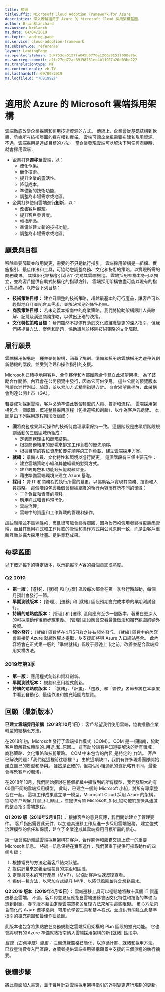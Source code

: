 ```yaml
---
title: 藍圖
titleSuffix: Microsoft Cloud Adoption Framework for Azure
description: 深入瞭解適用于 Azure 的 Microsoft Cloud 採用架構藍圖。
author: BrianBlanchard
ms.author: brblanch
ms.date: 04/04/2019
ms.topic: landing-page
ms.service: cloud-adoption-framework
ms.subservice: reference
layout: LandingPage
ms.openlocfilehash: 5d4753da5127fa845b3776e1206a9151f900e7bc
ms.sourcegitcommit: a26c27ed72ac89198231ec4b11917a20d03bd222
ms.translationtype: MT
ms.contentlocale: zh-TW
ms.lasthandoff: 09/06/2019
ms.locfileid: "70819929"
---
```

# <a name="microsoft-cloud-adoption-framework-for-azure"></a>適用於 Azure 的 Microsoft 雲端採用架構

雲端徹底改變企業採購和使用技術資源的方式。 傳統上，企業會從基礎結構到軟體，承擔所有技術層面的擁有權和責任。 雲端可讓企業視需要布建和取用資源。 不過，雲端採用是達成目標的方法。 當企業發現雲端可以解決下列任何商機時，就會採用雲端：

- 企業打算**遷移**至雲端，以：
  - 優化作業。
  - 簡化技術。
  - 提升企業的靈活性。
  - 降低成本。
  - 準備新的技術功能。
  - 調整為市場需求或地區。
- 企業打算使用雲端進行**創新**，以：
  - 改善客戶體驗。
  - 提升客戶參與度。
  - 轉換產品。
  - 準備並建立新的技術功能。
  - 調整為市場需求或地區。

## <a name="vision-and-objectives"></a>願景與目標

移除重要障礙並啟用變更，需要的不只是執行指引。 雲端採用架構是一組檔、實施指引、最佳作法和工具，可協助您調整商務、文化和技術的策略，以實現所需的商務成果。 其模組化結構會引導客戶完成其雲端旅程。 雲端採用架構本身可以獨立，並為客戶提供自助式結構化的指導方針。 雲端採用架構會盡可能以現有的指引為基礎，以符合下列目標：

- **技術策略目標：** 建立可調整的技術策略，超越最基本的可行產品，讓客戶可以輕鬆地自訂並配合其需求，並解決常見的條件約束。
- **商務策略目標：** 若未定義本指南中的商業策略，我們將協助架構設計人員瞭解、記載及溝通商務策略，以做出正確的決策。
- **文化特性策略目標：** 我們雖然不提供有助於文化或組織變更的深入指引，但我們將提供方法、案例和問題，協助識別並移除技術策略的文化障礙。

## <a name="fulfilling-the-vision"></a>履行願景

雲端採用架構是一種主要的架構，涵蓋了規劃、準備和採用跨雲端採用之遷移與創新動機的階段，並受到治理和操作指引的支援。

Microsoft 正積極地與客戶、合作夥伴和內部團隊合作建立此渴望架構。 為了鼓勵合作關係，內容會在公開預覽中發行，因為它可供使用。 這些公開的預覽版本可讓您進行測試、驗證，並以累加方式精簡指導方針。 符合渴望目標時，此架構會到達公開上市（GA）。

若要成功採用雲端，客戶必須準備此數位轉型的人員、技術和流程。 雲端採用架構包含一個章節，概述整體採用旅程（包括遷移和創新），以作為客戶的總覽。 本節是由下列採用旅程階段所組成：

- **圖**將商務成果與可操作的技術待處理專案保持一致。 這個階段是由早期階段規劃活動的三個區域所組成：
  - 定義商務理由和商務結果。
  - 根據商務結果的影響來排定工作負載的優先順序。
  - 根據目前的數位資產和優先順序的工作負載，建立雲端採用方案。
- **就緒：** 準備人員、文化特性和環境以進行變更。 這個階段有三個主要元件：
  - 建立雲端策略小組和其他組織的對齊方式。
  - 建立跨角色和功能的技能就緒計畫。
  - 藉由準備雲端環境來建立 Azure 基礎。
- **採用：** 跨 IT 和商務程式執行所需的變更，以協助客戶實現其商務、技術和人員策略。 這個階段包含幾個會根據組織的執行內容而有所不同的領域：
  - 工作負載和資產的遷移。
  - 應用程式和資料現代化。
  - 雲端治理。
  - 雲端中的資產和工作負載的管理和操作。

這些階段並不是線性的，而且很可能會變得迴圈，因為他們的使用者變得更熟悉雲端，而且其應用程式和工作負載的管理和操作方式與公司原則一致，而是由客戶重新互動並擴大採用計畫。提供業務成果。

## <a name="quarterly-roadmap"></a>每季藍圖

以下概述每季的特定版本，以示範每季內容的每個章節成熟度。

### <a name="q2-2019"></a>Q2 2019

- **第一版：** [遷移]、[就緒] 和 [方案] 區段每次都會在第一季發行時啟動，每個月預計會發行一節。
- **早期測試版本：** [管理]、[遷移] 和 [就緒] 區段預期會完成本季的早期測試發行。
- **持續的成熟度版本：** [管理] 和 [遷移] 區段應有至少一個版本，著重在更深入的可採取動作後續步驟定義。 [管理] 區段應會查看最佳做法和擴充範圍的額外投資。
- **頻外發行：** [就緒] 區段將在4月5日和之後有頻外發行。 [就緒] 區段中的內容會直接從 Azure 就緒性腳本提取，以支援即將與 Azure 入口網站整合。 此內容將會在正式第一版的「準備就緒」區段于最晚上市之前，改善並配合雲端採用架構方法。

### <a name="q3-2019"></a>2019年第3季

- **第一版：** 應用程式創新和資料創新。
- **早期測試版本：** 規劃和應用程式創新。
- **持續的成熟度版本：** 「就緒」、「計畫」、「遷移」和「管控」各節都將在本季度中看到自動化、最佳作法和擴充範圍的投資。

## <a name="looking-back-recent-releases"></a>回顧（最新版本）

**已建立雲端採用架構（2018年10月1日）：** 客戶希望我們使用雲端，協助推動企業轉型的結構化方法。

在2018年初，Microsoft 發行了雲端操作模式（COM）。 COM 是一項指南，協助客戶瞭解數位轉型的_用途_和_原因_。 這有助於讓客戶知道要解決的所有領域：商務策略、文化策略和技術策略。 COM 中未包含的內容_是特定的_作法。 客戶已解決問題：「我們從這裡前往哪裡？」 由於這項缺口，我們有許多現場團隊開始建立自己的模型和參與。 雖然是正確的，但每個小組通訊的資訊略有不同，最後會導致客戶的混淆。

在2018年10月，我們開始探討在整個組織中擴散到的所有模型，我們發現大約有60個不同的雲端採用模型。 此時，已建立一個跨 Microsoft 小組，將所有專案整合在一起。 這項工作成果建立單一模型，Microsoft Cloud 採用 Azure 的架構，協助客戶瞭解_什麼_和_原因_，並提供有關 Microsoft_如何_協助他們加快其速度的整合指引雲端旅程。

**Q1 2019 版（2019年2月11日）：** 根據客戶的意見反應，我們開始建立了管理要件。 客戶指出需要此元件，以加速其遷移工作及進一步採用雲端服務。 建立強式治理模型的信任和保護，建立了企業達成其雲端採用目標所需的信心。

第一版會協助測試雲端採用架構在客戶、合作夥伴和服務交談上統一的重要 Microsoft 訊息。 將統一訊息保持在實際運作，我們著重于提供可採取動作的四個步驟：

1. 根據常見的方法定義客戶結束狀態。
2. 提供評量來定義治理投資的差距和區域。
3. 定義最基本的可行產品（MVP），以協助客戶快速反復查看。
4. 提供一種方法，以累加方式提升 MVP，以降低風險並符合業務需求。

**Q2 2019 版本（2019年4月15日）：** 雲端遷移工具可以輕鬆地將數十萬個 IT 資產遷移至雲端。 不過，客戶的意見反應指出雲端遷移會因文化特性和技術的準備而遭到封鎖。 春季版本藉由定義雲端遷移的反復方法來解決這些阻礙。 核心方法包含簡化的 Azure 遷移指南，可用於學習工具和基本程式，並提供有關建立此基準指引的擴充範圍和最佳作法章節。

此版本也包含將焦點放在商務規劃之雲端採用架構的 Plan 區段的擴充功能。 它也會將現有的 Azure 準備就緒指南納入雲端採用架構的新 [就緒] 區段中。

_目錄（左側導覽）變更：_ 左側流覽窗格已簡化，以遵循計畫、就緒和採用方法。 已救星消費者入門區段，為讀者提供雲端採用架構願景中支援的三個旅程的執行摘要。

## <a name="next-steps"></a>後續步驟

將此頁面加入書簽，並于每月針對雲端採用架構指引的近期變更進行規劃的更新。
